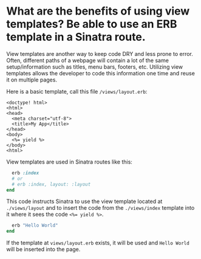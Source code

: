 # What are the benefits of using view templates? Be able to use an ERB template in a Sinatra route.

View templates are another way to keep code DRY and less prone to error. Often, different paths of a webpage will contain a lot of the same setup/information such as titles, menu bars, footers, etc. Utilizing view templates allows the developer to code this information one time and reuse it on multiple pages.

Here is a basic template, call this file `/views/layout.erb`:
```erb
<doctype! html>
<html>
<head>
  <meta charset="utf-8">
  <title>My App</title>
</head>
<body>
  <%= yield %>
</body>
<html>
```

View templates are used in Sinatra routes like this:
```ruby
  erb :index
  # or
  # erb :index, layout: :layout
end
```
This code instructs Sinatra to use the view template located at `./views/layout` and to insert the code from the `./views/index` template into it where it sees the code `<%= yield %>`.

```ruby
  erb "Hello World"
end
```

If the template at `views/layout.erb` exists, it will be used and `Hello World` will be inserted into the page.